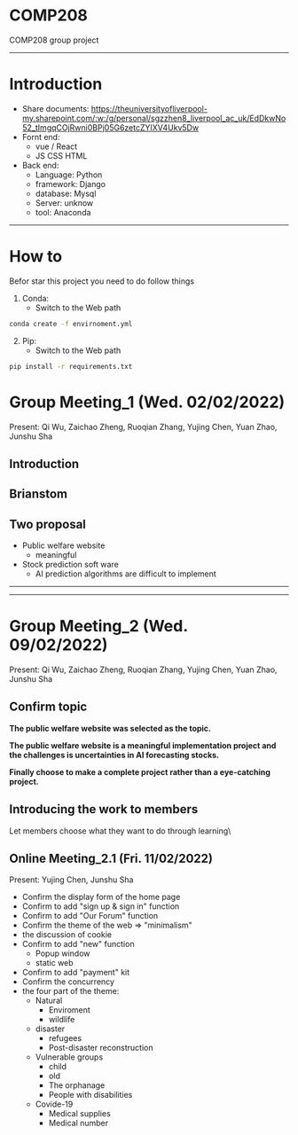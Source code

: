 # COMP208
COMP208 group project

---
# Introduction
+ Share documents: https://theuniversityofliverpool-my.sharepoint.com/:w:/g/personal/sgzzhen8_liverpool_ac_uk/EdDkwNo52_tImgqCOjRwni0BPj05G6zetcZYIXV4Ukv5Dw
+ Fornt end:
  + vue / React
  + JS CSS HTML
+ Back end:
  + Language: Python
  + framework: Django
  + database: Mysql
  + Server: unknow
  + tool: Anaconda
---
# How to
Befor star this project you need to do follow things
1. Conda:
   + Switch to the Web path
```cmd
conda create -f envirnoment.yml
```
2. Pip:
    + Switch to the Web path
```cmd
pip install -r requirements.txt
```

# Group Meeting_1 (Wed. 02/02/2022)

Present: Qi Wu, Zaichao Zheng, Ruoqian Zhang, Yujing Chen, Yuan Zhao, Junshu Sha

## Introduction

## Brianstom

## Two proposal

+ Public welfare website
  + meaningful
+ Stock prediction soft ware
  + AI prediction algorithms are difficult to implement


---
---

# Group Meeting_2 (Wed. 09/02/2022)

Present: Qi Wu, Zaichao Zheng, Ruoqian Zhang, Yujing Chen, Yuan Zhao, Junshu Sha

## Confirm topic

**The public welfare website was selected as the topic.**

**The public welfare website is a meaningful implementation project and the challenges is uncertainties in AI forecasting stocks.**

**Finally choose to make a complete project rather than a eye-catching project.**

## Introducing the work to members 

Let members choose what they want to do through learning\

## Online Meeting_2.1 (Fri. 11/02/2022)

Present: Yujing Chen, Junshu Sha

+ Confirm the display form of the home page
+ Confirm to add "sign up & sign in" function
+ Confirm to add "Our Forum" function
+ Confirm the theme of the web => "minimalism"
+ the discussion of cookie
+ Confirm to add "new" function
  + Popup window
  + static web
+ Confirm to add "payment" kit
+ Confirm the concurrency
+ the four part of the theme:
  + Natural
    + Enviroment
    + wildlife
  + disaster
      + refugees
      + Post-disaster reconstruction
  + Vulnerable groups
    + child
    + old
    + The orphanage
    + People with disabilities
  + Covide-19
    + Medical supplies
    + Medical number